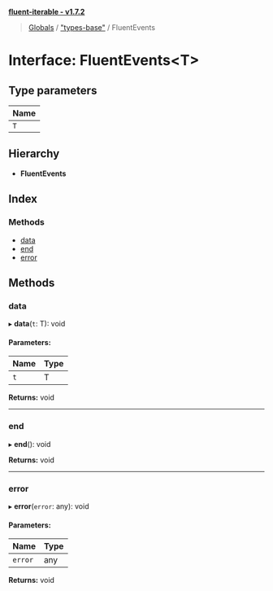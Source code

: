 **[fluent-iterable - v1.7.2](../README.md)**

> [Globals](../README.md) / ["types-base"](../modules/_types_base_.md) / FluentEvents

# Interface: FluentEvents\<T>

## Type parameters

Name |
------ |
`T` |

## Hierarchy

* **FluentEvents**

## Index

### Methods

* [data](_types_base_.fluentevents.md#data)
* [end](_types_base_.fluentevents.md#end)
* [error](_types_base_.fluentevents.md#error)

## Methods

### data

▸ **data**(`t`: T): void

#### Parameters:

Name | Type |
------ | ------ |
`t` | T |

**Returns:** void

___

### end

▸ **end**(): void

**Returns:** void

___

### error

▸ **error**(`error`: any): void

#### Parameters:

Name | Type |
------ | ------ |
`error` | any |

**Returns:** void
